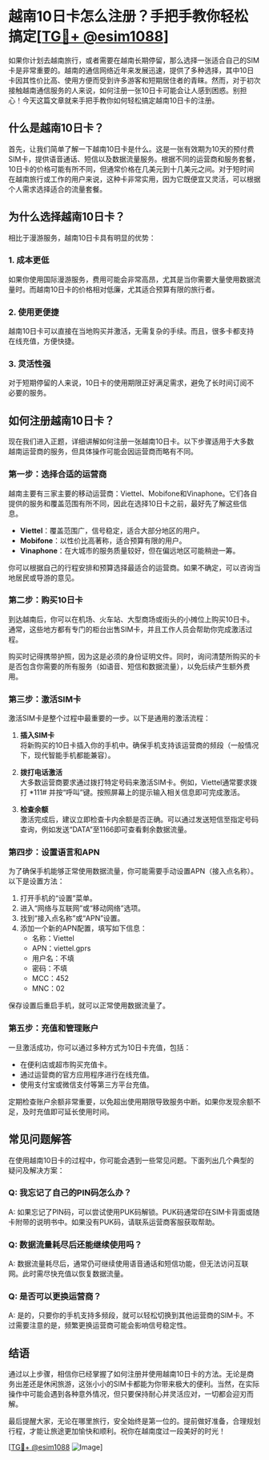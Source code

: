 # 越南10日卡怎么注册？手把手教你轻松搞定[[TG💪+ @esim1088](https://t.me/s/esim1088)]

如果你计划去越南旅行，或者需要在越南长期停留，那么选择一张适合自己的SIM卡是非常重要的。越南的通信网络近年来发展迅速，提供了多种选择，其中10日卡因其性价比高、使用方便而受到许多游客和短期居住者的青睐。然而，对于初次接触越南通信服务的人来说，如何注册一张10日卡可能会让人感到困惑。别担心！今天这篇文章就来手把手教你如何轻松搞定越南10日卡的注册。

## 什么是越南10日卡？

首先，让我们简单了解一下越南10日卡是什么。这是一张有效期为10天的预付费SIM卡，提供语音通话、短信以及数据流量服务。根据不同的运营商和服务套餐，10日卡的价格可能有所不同，但通常价格在几美元到十几美元之间。对于短时间在越南旅行或工作的用户来说，这种卡非常实用，因为它既便宜又灵活，可以根据个人需求选择适合的流量套餐。

## 为什么选择越南10日卡？

相比于漫游服务，越南10日卡具有明显的优势：

### 1. **成本更低**
   如果你使用国际漫游服务，费用可能会非常高昂，尤其是当你需要大量使用数据流量时。而越南10日卡的价格相对低廉，尤其适合预算有限的旅行者。

### 2. **使用更便捷**
   越南10日卡可以直接在当地购买并激活，无需复杂的手续。而且，很多卡都支持在线充值，方便快捷。

### 3. **灵活性强**
   对于短期停留的人来说，10日卡的使用期限正好满足需求，避免了长时间订阅不必要的服务。

## 如何注册越南10日卡？

现在我们进入正题，详细讲解如何注册一张越南10日卡。以下步骤适用于大多数越南运营商的服务，但具体操作可能会因运营商而略有不同。

### 第一步：选择合适的运营商

越南主要有三家主要的移动运营商：Viettel、Mobifone和Vinaphone。它们各自提供的服务和覆盖范围有所不同，因此在选择10日卡之前，最好先了解这些信息。

- **Viettel**：覆盖范围广，信号稳定，适合大部分地区的用户。
- **Mobifone**：以性价比高著称，适合预算有限的用户。
- **Vinaphone**：在大城市的服务质量较好，但在偏远地区可能稍逊一筹。

你可以根据自己的行程安排和预算选择最适合的运营商。如果不确定，可以咨询当地居民或导游的意见。

### 第二步：购买10日卡

到达越南后，你可以在机场、火车站、大型商场或街头的小摊位上购买10日卡。通常，这些地方都有专门的柜台出售SIM卡，并且工作人员会帮助你完成激活过程。

购买时记得携带护照，因为这是必须的身份证明文件。同时，询问清楚所购买的卡是否包含你需要的所有服务（如语音、短信和数据流量），以免后续产生额外费用。

### 第三步：激活SIM卡

激活SIM卡是整个过程中最重要的一步。以下是通用的激活流程：

1. **插入SIM卡**  
   将新购买的10日卡插入你的手机中。确保手机支持该运营商的频段（一般情况下，现代智能手机都能兼容）。

2. **拨打电话激活**  
   大多数运营商要求通过拨打特定号码来激活SIM卡。例如，Viettel通常要求拨打 *111# 并按“呼叫”键。按照屏幕上的提示输入相关信息即可完成激活。

3. **检查余额**  
   激活完成后，建议立即检查卡内余额是否正确。可以通过发送短信至指定号码查询，例如发送“DATA”至1166即可查看剩余数据流量。

### 第四步：设置语言和APN

为了确保手机能够正常使用数据流量，你可能需要手动设置APN（接入点名称）。以下是设置方法：

1. 打开手机的“设置”菜单。
2. 进入“网络与互联网”或“移动网络”选项。
3. 找到“接入点名称”或“APN”设置。
4. 添加一个新的APN配置，填写如下信息：
   - 名称：Viettel
   - APN：viettel.gprs
   - 用户名：不填
   - 密码：不填
   - MCC：452
   - MNC：02

保存设置后重启手机，就可以正常使用数据流量了。

### 第五步：充值和管理账户

一旦激活成功，你可以通过多种方式为10日卡充值，包括：

- 在便利店或超市购买充值卡。
- 通过运营商的官方应用程序进行在线充值。
- 使用支付宝或微信支付等第三方平台充值。

定期检查账户余额非常重要，以免超出使用期限导致服务中断。如果你发现余额不足，及时充值即可延长使用时间。

## 常见问题解答

在使用越南10日卡的过程中，你可能会遇到一些常见问题。下面列出几个典型的疑问及解决方案：

### Q: 我忘记了自己的PIN码怎么办？
A: 如果忘记了PIN码，可以尝试使用PUK码解锁。PUK码通常印在SIM卡背面或随卡附带的说明书中。如果没有PUK码，请联系运营商客服获取帮助。

### Q: 数据流量耗尽后还能继续使用吗？
A: 数据流量耗尽后，通常仍可继续使用语音通话和短信功能，但无法访问互联网。此时需尽快充值以恢复数据流量。

### Q: 是否可以更换运营商？
A: 是的，只要你的手机支持多频段，就可以轻松切换到其他运营商的SIM卡。不过需要注意的是，频繁更换运营商可能会影响信号稳定性。

## 结语

通过以上步骤，相信你已经掌握了如何注册并使用越南10日卡的方法。无论是商务出差还是休闲旅游，这张小小的SIM卡都能为你带来极大的便利。当然，在实际操作中可能会遇到各种意外情况，但只要保持耐心并灵活应对，一切都会迎刃而解。

最后提醒大家，无论在哪里旅行，安全始终是第一位的。提前做好准备，合理规划行程，才能让旅途更加愉快和顺利。祝你在越南度过一段美好的时光！

[[TG💪+ @esim1088](https://t.me/s/esim1088) ![Image](https://i.postimg.cc/4NQfJmqS/Snipaste-2025-05-13-00-14-12.png)]